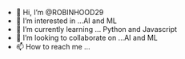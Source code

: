 - 👋 Hi, I’m @ROBINHOOD29
- 👀 I’m interested in ...AI and ML
- 🌱 I’m currently learning ... Python and Javascript
- 💞️ I’m looking to collaborate on ...AI and ML
- 📫 How to reach me ...

<!---
ROBINHOOD2925/ROBINHOOD2925 is a ✨ special ✨ repository because its `README.md` (this file) appears on your GitHub profile.
You can click the Preview link to take a look at your changes.
--->
